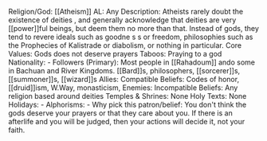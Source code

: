 Religion/God: [[Atheism]]
AL: Any
Description: Atheists rarely doubt the existence of deities , and generally acknowledge that deities are 
very [[power]]ful beings, but deem them no more than that. Instead of gods, they tend to 
revere ideals such as goodne s s or freedom, philosophies such as the Prophecies of 
Kalistrade or diabolism, or nothing in particular.
Core Values: Gods does not
deserve prayers
Taboos: Praying to a god
Nationality: -
Followers (Primary): Most people in [[Rahadoum]] ando some
in Bachuan and River Kingdoms.
[[Bard]]s, philosophers, [[sorcerer]]s,
[[summoner]]s, [[wizard]]s
Allies: Compatible Beliefs: 
Codes of honor, 
[[druid]]ism, W.Way, 
monasticism, 
Enemies: Incompatible Beliefs: 
Any religion based 
around deities
Temples & Shrines: None
Holy Texts: None
Holidays: -
Alphorisms: -
Why pick this patron/belief: You don't think the gods deserve your prayers or that they care about you.
If there is an afterlife and you will be judged, then your actions will decide
it, not your faith. 
